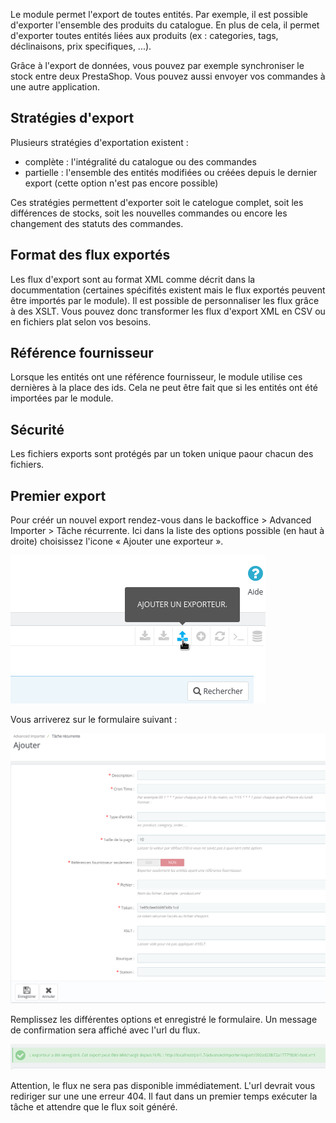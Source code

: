 Le module permet l'export de toutes entités. Par exemple, il est possible d'exporter l'ensemble des produits du catalogue. En plus de cela, il permet d'exporter toutes entités liées aux produits (ex : categories, tags, déclinaisons, prix specifiques, ...).

Grâce à l'export de données, vous pouvez par exemple synchroniser le stock entre deux PrestaShop. Vous pouvez aussi envoyer vos commandes à une autre application.

## Stratégies d'export
Plusieurs stratégies d'exportation existent :
- complète : l'intégralité du catalogue ou des commandes
- partielle : l'ensemble des entités modifiées ou créées depuis le dernier export (cette option n'est pas encore possible)

Ces stratégies permettent d'exporter soit le catelogue complet, soit les différences de stocks, soit les nouvelles commandes ou encore les changement des statuts des commandes.

## Format des flux exportés

Les flux d'export sont au format XML comme décrit dans la docummentation (certaines spécifités existent mais le flux exportés peuvent être importés par le module).
Il est possible de personnaliser les flux grâce à des XSLT. Vous pouvez donc transformer les flux d'export XML en CSV ou en fichiers plat selon vos besoins.

## Référence fournisseur

Lorsque les entités ont une référence fournisseur, le module utilise ces dernières à la place des ids. Cela ne peut être fait que si les entités ont été importées par le module.

## Sécurité

Les fichiers exports sont protégés par un token unique paour chacun des fichiers.


## Premier export

Pour créér un nouvel export rendez-vous dans le backoffice > Advanced Importer > Tâche récurrente.
Ici dans la liste des options possible (en haut à droite) choisissez l'icone « Ajouter une exporteur ».

![Icône de l'exporteur](media/exporter-icon.png)

Vous arriverez sur le formulaire suivant :

![Formualire de l'exporteur](media/exporter-form.png)

Remplissez les différentes options et enregistré le formulaire. Un message de confirmation sera affiché avec l'url du flux.

![Formualire de l'exporteur](media/exporter-confirm.png)


Attention, le flux ne sera pas disponible immédiatement. L'url devrait vous rediriger sur une une erreur 404. Il faut dans un premier temps exécuter la tâche et attendre que le flux soit généré.

